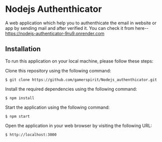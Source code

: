 # Nodejs Authenthicator

A web application which help you to authenthicate the email in website or app by sending mail and 
after verified it.
You can check it from here--
https://nodejs-authenticator-9ru9.onrender.com


## Installation
To run this application on your local machine, please follow these steps:

Clone this repository using the following command:
```
$ git clone https://github.com/gamerspirit/Nodejs_authenthicator.git
```
Install the required dependencies using the following command:
```
$ npm install 
```
Start the application using the following command:
```
$ npm start 
```
Open the application in your web browser by visiting the following URL:
```
$ http://localhost:3000 
```
